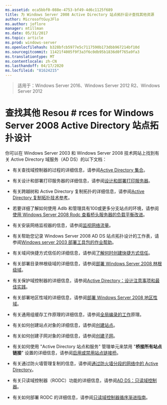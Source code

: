 ```yaml
---
ms.assetid: eca5bbf0-088e-4753-bf49-4d6c1125f689
title: 为 Windows Server 2008 Active Directory 站点拓扑设计查找其他资源
author: MicrosoftGuyJFlo
ms.author: joflore
manager: mtillman
ms.date: 05/31/2017
ms.topic: article
ms.prod: windows-server
ms.openlocfilehash: b328bfcb5977e5c7117590b173dbb967214bf10d
ms.sourcegitcommit: 11421f4005f9f3a3f6c0db95b1836d0f765a9fa3
ms.translationtype: MT
ms.contentlocale: zh-CN
ms.lasthandoff: 04/17/2020
ms.locfileid: "81624215"
---
```

> 适用于：Windows Server 2016、Windows Server 2012 R2、Windows Server 2012

# <a name="finding-additional-resources-for-windows-server-2008-active-directory-site-topology-design"></a>查找其他 Resou # rces for Windows Server 2008 Active Directory 站点拓扑设计

你可以在 Windows Server 2003 和 Windows Server 2008 技术网站上找到有关 Active Directory 域服务（AD DS）的以下文档：

- 有关查找域控制器的过程的详细信息，请参阅[Active Directory 集合](https://docs.microsoft.com/previous-versions/windows/it-pro/windows-server-2003/cc780036(v=ws.10))。

- 有关设计和部署打印服务器的详细信息，请参阅[设计和部署打印服务器](https://docs.microsoft.com/previous-versions/windows/it-pro/windows-server-2003/cc785842(v=ws.10))。

- 有关跨越树和 Active Directory 复制拓扑的详细信息，请参阅[Active Directory 复制拓扑技术参考](https://docs.microsoft.com/previous-versions/windows/it-pro/windows-server-2003/cc755326(v=ws.10))。

- 若要详细了解如何使用 Adlb 和管理具有100或更多分支站点的环境，请参阅[使用 Windows Server 2008 Rodc 查看桥头服务器的负载平衡改进](https://docs.microsoft.com/previous-versions/windows/it-pro/windows-server-2008-R2-and-2008/dd735927(v%3dws.10))。

- 有关安装网络监视器的信息，请参阅[监视网络流量](https://docs.microsoft.com/previous-versions/windows/it-pro/windows-server-2003/cc783075(v=ws.10))。

- 有关帮助您记录 Windows Server 2008 AD DS 站点拓扑设计的工作表，请参阅[Windows server 2003 部署工具包的作业帮助](https://microsoft.com/download/details.aspx?id=9608)。

- 有关域间快捷方式信任的详细信息，请参阅[了解何时创建快捷方式信任](https://docs.microsoft.com/previous-versions/windows/it-pro/windows-server-2008-R2-and-2008/cc754538(v=ws.11))。

- 有关部署目录林根级域的详细信息，请参阅[部署 Windows Server 2008 林根级域](https://docs.microsoft.com/previous-versions/windows/it-pro/windows-server-2008-R2-and-2008/cc731174(v=ws.10))。

- 有关保护域控制器的详细信息，请参阅[Active Directory：设计注意事项和最佳实践](https://social.technet.microsoft.com/wiki/contents/articles/52587.active-directory-design-considerations-and-best-practices.aspx)。

- 有关部署地区性域的详细信息，请参阅[部署 Windows Server 2008 地区性域](https://docs.microsoft.com/previous-versions/windows/it-pro/windows-server-2008-R2-and-2008/cc755118(v=ws.10))。

- 有关通用组缓存工作原理的详细信息，请参阅[全局编录的工作](https://docs.microsoft.com/previous-versions/windows/it-pro/windows-server-2003/cc737410(v=ws.10))原理。

- 有关如何创建站点对象的详细信息，请参阅[创建站点](https://docs.microsoft.com/previous-versions/windows/it-pro/windows-server-2008-R2-and-2008/cc772304(v=ws.11))。

- 有关如何创建子网对象的详细信息，请参阅[创建子网](https://docs.microsoft.com/previous-versions/windows/it-pro/windows-server-2008-R2-and-2008/cc770372(v=ws.11))。

- 有关如何使用 "Active Directory 站点和服务" 管理单元来禁用 "**桥接所有站点链接**" 设置的详细信息，请参阅[启用或禁用站点链接桥](https://docs.microsoft.com/previous-versions/windows/it-pro/windows-server-2003/cc738789(v=ws.10))。

- 有关通过防火墙管理复制的信息，请参阅[通过防火墙分段的网络中的 Active Directory](https://microsoft.com/download/details.aspx?familyid=c2ef3846-43f0-4caf-9767-a9166368434e)。

- 有关只读域控制器（RODC）功能的详细信息，请参阅[AD DS：只读域控制器](https://docs.microsoft.com/previous-versions/windows/it-pro/windows-server-2008-R2-and-2008/cc732801(v=ws.10))。

- 有关如何部署 RODC 的详细信息，请参阅[只读域控制器循序渐进指南](https://docs.microsoft.com/previous-versions/windows/it-pro/windows-server-2008-R2-and-2008/cc772234(v=ws.10))。
